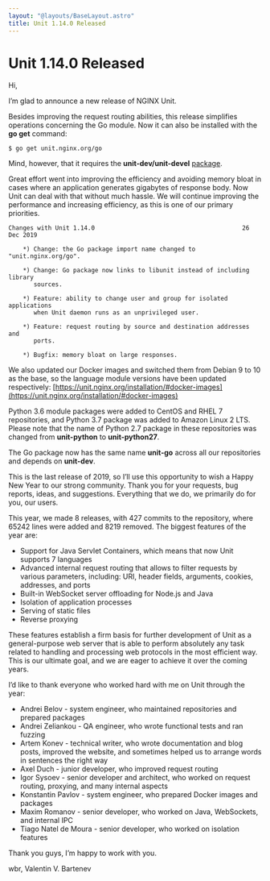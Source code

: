 ```yaml
---
layout: "@layouts/BaseLayout.astro"
title: Unit 1.14.0 Released
---
```

# Unit 1.14.0 Released

Hi,

I’m glad to announce a new release of NGINX Unit.

Besides improving the request routing abilities, this release simplifies
operations concerning the Go module.  Now it can also be installed with the
**go get** command:

```console
$ go get unit.nginx.org/go
```

Mind, however, that it requires the **unit-dev/unit-devel** [package](https://unit.nginx.org/installation/#official-packages).

Great effort went into improving the efficiency and avoiding memory bloat in
cases where an application generates gigabytes of response body.  Now Unit can
deal with that without much hassle.  We will continue improving the performance
and increasing efficiency, as this is one of our primary priorities.

```none
Changes with Unit 1.14.0                                         26 Dec 2019

    *) Change: the Go package import name changed to "unit.nginx.org/go".

    *) Change: Go package now links to libunit instead of including library
       sources.

    *) Feature: ability to change user and group for isolated applications
       when Unit daemon runs as an unprivileged user.

    *) Feature: request routing by source and destination addresses and
       ports.

    *) Bugfix: memory bloat on large responses.
```

We also updated our Docker images and switched them from Debian 9 to 10 as the
base, so the language module versions have been updated respectively:
[https://unit.nginx.org/installation/#docker-images](https://unit.nginx.org/installation/#docker-images)

Python 3.6 module packages were added to CentOS and RHEL 7 repositories,
and Python 3.7 package was added to Amazon Linux 2 LTS.  Please note that
the name of Python 2.7 package in these repositories was changed from
**unit-python** to **unit-python27**.

The Go package now has the same name **unit-go** across all our
repositories and depends on **unit-dev**.

This is the last release of 2019, so I’ll use this opportunity to wish
a Happy New Year to our strong community.  Thank you for your requests,
bug reports, ideas, and suggestions.  Everything that we do, we primarily
do for you, our users.

This year, we made 8 releases, with 427 commits to the repository, where 65242
lines were added and 8219 removed.  The biggest features of the year are:

- Support for Java Servlet Containers, which means that now Unit supports
  7 languages
- Advanced internal request routing that allows to filter requests by various
  parameters, including: URI, header fields, arguments, cookies, addresses,
  and ports
- Built-in WebSocket server offloading for Node.js and Java
- Isolation of application processes
- Serving of static files
- Reverse proxying

These features establish a firm basis for further development of Unit as a
general-purpose web server that is able to perform absolutely any task related
to handling and processing web protocols in the most efficient way.  This is
our ultimate goal, and we are eager to achieve it over the coming years.

I’d like to thank everyone who worked hard with me on Unit through the year:

- Andrei Belov - system engineer, who maintained repositories and prepared
  packages
- Andrei Zeliankou - QA engineer, who wrote functional tests and ran fuzzing
- Artem Konev - technical writer, who wrote documentation and blog posts,
  improved the website, and sometimes helped us to arrange
  words in sentences the right way
- Axel Duch - junior developer, who improved request routing
- Igor Sysoev - senior developer and architect, who worked on request routing,
  proxying, and many internal aspects
- Konstantin Pavlov - system engineer, who prepared Docker images and packages
- Maxim Romanov - senior developer, who worked on Java, WebSockets,
  and internal IPC
- Tiago Natel de Moura - senior developer, who worked on isolation features

Thank you guys, I’m happy to work with you.

wbr, Valentin V. Bartenev
